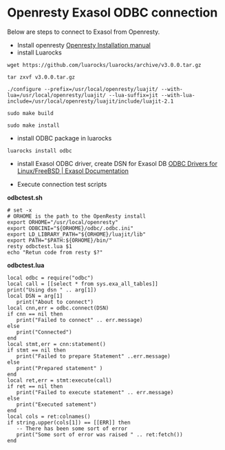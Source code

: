 # Openresty Exasol ODBC connection
Below are steps to connect to Exasol from Openresty.

* Install openresty [Openresty Installation manual](https://openresty.org/en/linux-packages.html#ubuntu)
* install Luarocks

```markup
wget https://github.com/luarocks/luarocks/archive/v3.0.0.tar.gz

tar zxvf v3.0.0.tar.gz

./configure --prefix=/usr/local/openresty/luajit/ --with-lua=/usr/local/openresty/luajit/ --lua-suffix=jit --with-lua-include=/usr/local/openresty/luajit/include/luajit-2.1

sudo make build

sudo make install
```

* install ODBC package in luarocks
```markup
luarocks install odbc
```

* install Exasol ODBC driver, create DSN for Exasol DB [ODBC Drivers for Linux/FreeBSD | Exasol Documentation](https://docs.exasol.com/db/latest/connect_exasol/drivers/odbc/odbc_linux.htm)

* Execute connection test scripts

**odbctest.sh**
```markup
# set -x
# ORHOME is the path to the OpenResty install
export ORHOME="/usr/local/openresty"
export ODBCINI="${ORHOME}/odbc/.odbc.ini"
export LD_LIBRARY_PATH="${ORHOME}/luajit/lib"
export PATH="$PATH:${ORHOME}/bin/"
resty odbctest.lua $1
echo "Retun code from resty $?"
```
**odbctest.lua**
```markup
local odbc = require("odbc")
local call = [[select * from sys.exa_all_tables]]
print("Using dsn " .. arg[1])
local DSN = arg[1]
   print("About to connect")
local cnn,err = odbc.connect(DSN)
if cnn == nil then
   print("Failed to connect" .. err.message)
else
   print("Connected")
end
local stmt,err = cnn:statement()
if stmt == nil then
   print("Failed to prepare Statement" ..err.message)
else
   print("Prepared statement" )
end
local ret,err = stmt:execute(call)
if ret == nil then
   print("Failed to execute statement" .. err.message)
else
   print("Executed satement")
end
local cols = ret:colnames()
if string.upper(cols[1]) == [[ERR]] then
   -- There has been some sort of error
   print("Some sort of error was raised " .. ret:fetch())
end
```

